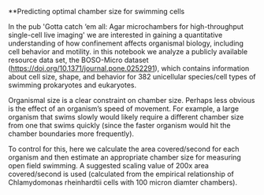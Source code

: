 
**Predicting optimal chamber size for swimming cells

In the pub 'Gotta catch ‘em all: Agar microchambers for high-throughput single-cell live imaging' we are interested in gaining a quantitative understanding of how confinement affects organismal biology, including cell behavior and motility. in this notebook we analyze a publicly available resource data set, the BOSO-Micro dataset (https://doi.org/10.1371/journal.pone.0252291), which contains information about cell size, shape, and behavior for 382 unicellular species/cell types of swimming prokaryotes and eukaryotes.

Organismal size is a clear constraint on chamber size. Perhaps less obvious is the effect of an organism’s speed of movement. For example, a large organism that swims slowly would likely require a different chamber size from one that swims quickly (since the faster organism would hit the chamber boundaries more frequently).

To control for this, here we calculate the area covered/second for each organism and then estimate an appropriate chamber size for measuring open field swimming. A suggested scaling value of 200x area covered/second is used (calculated from the empirical relationship of Chlamydomonas rheinhardtii cells with 100 micron diamter chambers).
